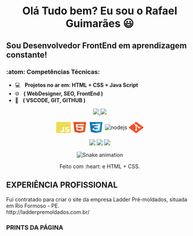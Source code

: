 <div>
  
  <h1 align="center">
    Olá Tudo bem? Eu sou o <strong> Rafael Guimarães </strong>  😃️
  </h1>
  
  <h2> Sou Desenvolvedor FrontEnd em aprendizagem constante! </h2>
</div>

<h3>:atom: Competências Técnicas: </h3>

- 💻 &nbsp; <strong> Projetos no ar em: HTML + CSS + Java Script </strong>
- 🌐 &nbsp; <strong>( WebDesigner, SEO, FrontEnd )</strong>
- 🔧 &nbsp; <strong>( VSCODE, GIT, GITHUB )</strong>



<div align="center">
  <a href="https://github.com/infoprofrafael">
    <img height="150em" src="https://github-readme-stats.vercel.app/api?username=infoprofrafael&count_private=true&include_all_commits=true&show_icons=true&theme=dracula&hide_border=false&show_owner=true"/>
    <img height="150em" src="https://github-readme-stats.vercel.app/api/top-langs/?username=infoprofrafael&theme=dracula&hide_border=false&&layout=compact"/>
  </a>
</div>

<div align="center" valign="top"><br>
  
  <img align="center" alt="Js" height="30" width="40" src="https://raw.githubusercontent.com/devicons/devicon/master/icons/javascript/javascript-plain.svg">
  
  <img align="center" alt="HTML" height="30" width="40" src="https://raw.githubusercontent.com/devicons/devicon/master/icons/html5/html5-original.svg">
  <img align="center" alt="CSS" height="30" width="40" src="https://raw.githubusercontent.com/devicons/devicon/master/icons/css3/css3-original.svg">
  <img align="center" alt="nodejs" height="30" width="40" src="https://cdn.worldvectorlogo.com/logos/nodejs-icon.svg">
  
  <img align="center" alt="git" height="30" width="40" src="https://raw.githubusercontent.com/devicons/devicon/master/icons/git/git-original.svg">
  
 
</div><br>

<div align="center">
 <a href="https://www.instagram.com/guimaraesdevweb/" target="_blank"><img src="https://img.shields.io/badge/-Instagram-%23E4405F?style=for-the-badge&logo=instagram&logoColor=white" target="_blank"></a>
  <a href="https://www.linkedin.com/in/guimaraesdevweb/" target="_blank"><img src="https://img.shields.io/badge/-LinkedIn-%230077B5?style=for-the-badge&logo=linkedin&logoColor=white" target="_blank"></a> 
  <a href="mailto:guimaraesdevweb@gmail.com"><img src="https://img.shields.io/badge/-Gmail-%23333?style=for-the-badge&logo=gmail&logoColor=red" target="_blank"></a>
</div>

<div align="center">

  ![Snake animation](https://github.com/danielbped/danielbped/blob/output/github-contribution-grid-snake.svg)
  
</div>

<div align="center">
  <p>Feito com :heart: e HTML + CSS.</p>
 
</div>
<div>
<h2>EXPERIÊNCIA PROFISSIONAL</h2>
<p>
Fui contratado para criar o site da empresa Ladder Pré-moldados, situada em Rio Formoso - PE. <br>
  http://ladderpremoldados.com.br/
  <br>
  <h3>PRINTS DA PÁGINA</h3>
  <p></p>

  </p>
</div>

